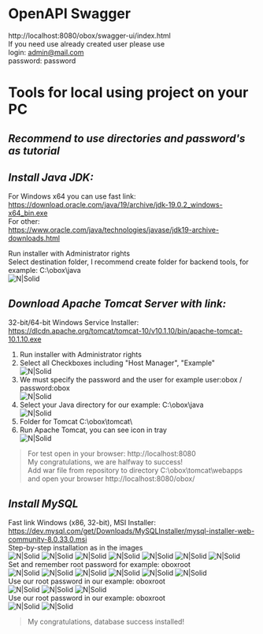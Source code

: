 # OpenAPI Swagger
http://localhost:8080/obox/swagger-ui/index.html  
If you need use already created user please use  
login: admin@mail.com  
password: password  
# Tools for local using project on your PC
## _Recommend to use directories and password's as tutorial_
## _Install Java JDK:_
For Windows x64 you can use fast link:  
https://download.oracle.com/java/19/archive/jdk-19.0.2_windows-x64_bin.exe  
For other:  
https://www.oracle.com/java/technologies/javase/jdk19-archive-downloads.html  

Run installer with Administrator rights  
Select destination folder, I recommend create folder for backend tools, for example: C:\obox\java  
![N|Solid](https://nemeritskyy.pp.ua/obox/0.png)

## _Download Apache Tomcat Server with link:_
32-bit/64-bit Windows Service Installer:  
https://dlcdn.apache.org/tomcat/tomcat-10/v10.1.10/bin/apache-tomcat-10.1.10.exe  

1. Run installer with Administrator rights  
2. Select all Checkboxes including "Host Manager", "Example"  
![N|Solid](https://nemeritskyy.pp.ua/obox/1.png)
3. We must specify the password and the user for example user:obox / password:obox  
![N|Solid](https://nemeritskyy.pp.ua/obox/1_1.png)
3. Select your Java directory for our example: C:\obox\java  
![N|Solid](https://nemeritskyy.pp.ua/obox/2.png)
4. Folder for Tomcat C:\obox\tomcat\  
5. Run Apache Tomcat, you can see icon in tray  
![N|Solid](https://nemeritskyy.pp.ua/obox/3.png)

> For test open in your browser: http://localhost:8080  
> My congratulations, we are halfway to success!  
> Add war file from repository to directory C:\obox\tomcat\webapps and open your browser http://localhost:8080/obox/

## _Install MySQL_
Fast link Windows (x86, 32-bit), MSI Installer:  
https://dev.mysql.com/get/Downloads/MySQLInstaller/mysql-installer-web-community-8.0.33.0.msi  
Step-by-step installation as in the images  
![N|Solid](https://nemeritskyy.pp.ua/obox/6.png)
![N|Solid](https://nemeritskyy.pp.ua/obox/7.png)
![N|Solid](https://nemeritskyy.pp.ua/obox/8.png)
![N|Solid](https://nemeritskyy.pp.ua/obox/9.png)
![N|Solid](https://nemeritskyy.pp.ua/obox/10.png)
![N|Solid](https://nemeritskyy.pp.ua/obox/11.png)
![N|Solid](https://nemeritskyy.pp.ua/obox/12.png)  
Set and remember root password for example: oboxroot  
![N|Solid](https://nemeritskyy.pp.ua/obox/13.png)
![N|Solid](https://nemeritskyy.pp.ua/obox/14.png)
![N|Solid](https://nemeritskyy.pp.ua/obox/15.png)
![N|Solid](https://nemeritskyy.pp.ua/obox/16.png)
![N|Solid](https://nemeritskyy.pp.ua/obox/17.png)
![N|Solid](https://nemeritskyy.pp.ua/obox/18.png)  
Use our root password in our example: oboxroot  
![N|Solid](https://nemeritskyy.pp.ua/obox/19.png)
![N|Solid](https://nemeritskyy.pp.ua/obox/20.png)
![N|Solid](https://nemeritskyy.pp.ua/obox/21.png)  
Use our root password in our example: oboxroot  
![N|Solid](https://nemeritskyy.pp.ua/obox/22.png)
![N|Solid](https://nemeritskyy.pp.ua/obox/23.png)  
> My congratulations, database success installed!
